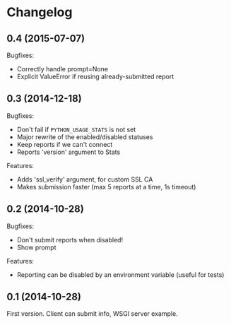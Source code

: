 Changelog
=========

0.4 (2015-07-07)
----------------

Bugfixes:
* Correctly handle prompt=None
* Explicit ValueError if reusing already-submitted report

0.3 (2014-12-18)
----------------

Bugfixes:
* Don't fail if `PYTHON_USAGE_STATS` is not set
* Major rewrite of the enabled/disabled statuses
* Keep reports if we can't connect
* Reports 'version' argument to Stats

Features:
* Adds 'ssl_verify' argument, for custom SSL CA
* Makes submission faster (max 5 reports at a time, 1s timeout)

0.2 (2014-10-28)
----------------

Bugfixes:
* Don't submit reports when disabled!
* Show prompt

Features:
* Reporting can be disabled by an environment variable (useful for tests)

0.1 (2014-10-28)
----------------

First version. Client can submit info, WSGI server example.
